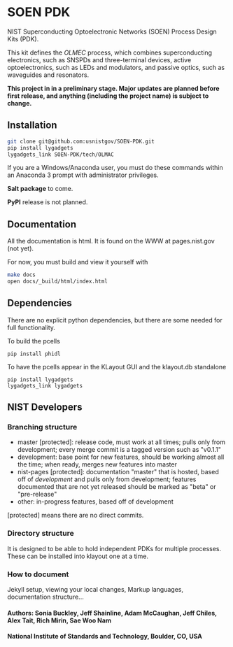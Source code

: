 # SOEN PDK
NIST Superconducting Optoelectronic Networks (SOEN) Process Design Kits (PDK).

This kit defines the *OLMEC* process, which combines superconducting electronics, such as SNSPDs and three-terminal devices, active optoelectronics, such as LEDs and modulators, and passive optics, such as waveguides and resonators.

**This project in in a preliminary stage. Major updates are planned before first release, and anything (including the project name) is subject to change.**


## Installation
```bash
git clone git@github.com:usnistgov/SOEN-PDK.git
pip install lygadgets
lygadgets_link SOEN-PDK/tech/OLMAC
```

If you are a Windows/Anaconda user, you must do these commands within an Anaconda 3 prompt with administrator privileges.

**Salt package** to come.

**PyPI** release is not planned.


## Documentation
All the documentation is html. It is found on the WWW at pages.nist.gov (not yet).

For now, you must build and view it yourself with

```bash
make docs
open docs/_build/html/index.html
```


## Dependencies
There are no explicit python dependencies, but there are some needed for full functionality.

To build the pcells
```
pip install phidl
```

To have the pcells appear in the KLayout GUI and the klayout.db standalone
```
pip install lygadgets
lygadgets_link lygadgets
```


## NIST Developers
### Branching structure
- master [protected]: release code, must work at all times; pulls only from development; every merge commit is a tagged version such as "v0.1.1"
- development: base point for new features, should be working almost all the time; when ready, merges new features into master
- nist-pages [protected]: documentation "master" that is hosted, based off of *development* and pulls only from development; features documented that are not yet released should be marked as "beta" or "pre-release"
- other: in-progress features, based off of development

[protected] means there are no direct commits.

### Directory structure
It is designed to be able to hold independent PDKs for multiple processes. These can be installed into klayout one at a time.

### How to document
Jekyll setup, viewing your local changes, Markup languages, documentation structure...



#### Authors: Sonia Buckley, Jeff Shainline, Adam McCaughan, Jeff Chiles, Alex Tait, Rich Mirin, Sae Woo Nam
#### National Institute of Standards and Technology, Boulder, CO, USA
